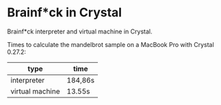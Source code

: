 # Brainf*ck in Crystal

Brainf*ck interpreter and virtual machine in Crystal.

Times to calculate the mandelbrot sample on a MacBook Pro with Crystal 0.27.2:

| type            | time    |
|-----------------|---------|
| interpreter     | 184,86s |
| virtual machine |  13.55s |
